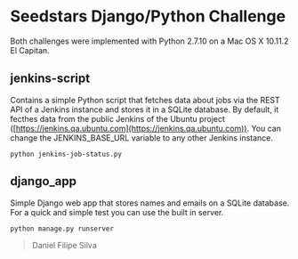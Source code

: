 # Seedstars Django/Python Challenge

Both challenges were implemented with Python 2.7.10 on a Mac OS X 10.11.2 El Capitan.

## jenkins-script

Contains a simple Python script that fetches data about jobs via the REST API of a Jenkins instance and stores it in a SQLite database. By default, it fecthes data from the public Jenkins of the Ubuntu project ([https://jenkins.qa.ubuntu.com](https://jenkins.qa.ubuntu.com)). You can change the JENKINS_BASE_URL variable to any other Jenkins instance.

```
python jenkins-job-status.py
```

## django_app

Simple Django web app that stores names and emails on a SQLite database. For a quick and simple test you can use the built in server.

```
python manage.py runserver
```

> Daniel Filipe Silva
